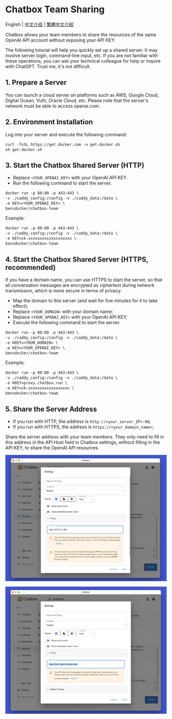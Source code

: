 # Chatbox Team Sharing

English | [中文介绍](./README-CN.md) | [繁體中文介紹](./README-TC.md)

Chatbox allows your team members to share the resources of the same OpenAI API account without exposing your API KEY.

The following tutorial will help you quickly set up a shared server. It may involve server login, command-line input, etc. If you are not familiar with these operations, you can ask your technical colleague for help or inquire with ChatGPT. Trust me, it's not difficult.

## 1. Prepare a Server

You can launch a cloud server on platforms such as AWS, Google Cloud, Digital Ocean, Vultr, Oracle Cloud, etc. Please note that the server's network must be able to access openai.com.

## 2. Environment Installation

Log into your server and execute the following command:

```shell
curl -fsSL https://get.docker.com -o get-docker.sh
sh get-docker.sh
```

## 3. Start the Chatbox Shared Server (HTTP)

- Replace `<YOUR_OPENAI_KEY>` with your OpenAI API KEY.
- Run the following command to start the server.

```shell
docker run -p 80:80 -p 443:443 \
-v ./caddy_config:/config -v ./caddy_data:/data \
-e KEY=<YOUR_OPENAI_KEY> \
bensdocker/chatbox-team 
```

Example:

```
docker run -p 80:80 -p 443:443 \
-v ./caddy_config:/config -v ./caddy_data:/data \
-e KEY=sk-xxxxxxxxxxxxxxxxxxx \
bensdocker/chatbox-team 
```

## 4. Start the Chatbox Shared Server (HTTPS, recommended)

If you have a domain name, you can use HTTPS to start the server, so that all conversation messages are encrypted as ciphertext during network transmission, which is more secure in terms of privacy.

- Map the domain to this server (and wait for five minutes for it to take effect);
- Replace `<YOUR_DOMAIN>` with your domain name;
- Replace `<YOUR_OPENAI_KEY>` with your OpenAI API KEY;
- Execute the following command to start the server.

```shell
docker run -p 80:80 -p 443:443 \
-v ./caddy_config:/config -v ./caddy_data:/data \
-e HOST=<YOUR_DOMAIN> \
-e KEY=<YOUR_OPENAI_KEY> \
bensdocker/chatbox-team 
```

Example:

```
docker run -p 80:80 -p 443:443 \
-v ./caddy_config:/config -v ./caddy_data:/data \
-e HOST=proxy.chatbox.run \
-e KEY=sk-xxxxxxxxxxxxxxxxxx \
bensdocker/chatbox-team 
```

## 5. Share the Server Address

- If you run with HTTP, the address is `http://<your_server_IP>:80`;
- If you run with HTTPS, the address is `https://<your_domain_name>`;

Share the server address with your team members. They only need to fill in this address in the API Host field in Chatbox settings, without filling in the API KEY, to share the OpenAI API resources.

![](./demo_http.png)

![](./demo_https.png)
